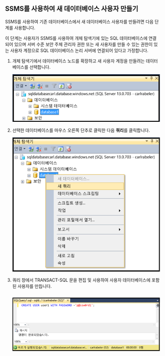 

## <a name="create-new-database-user-using-ssms"></a>SSMS를 사용하여 새 데이터베이스 사용자 만들기
SSMS를 사용하여 기존 데이터베이스에서 새 데이터베이스 사용자를 만들려면 다음 단계를 사용합니다. 

이 단계는 사용자가 SSMS를 사용하여 개체 탐색기에 있는 SQL 데이터베이스에 연결되어 있으며 서버 수준 보안 주체 관리자 권한 또는 새 사용자를 만들 수 있는 권한이 있는 사용자 계정으로 SQL 데이터베이스 논리 서버에 연결되어 있다고 가정합니다. 

1. 개체 탐색기에서 데이터베이스 노드를 확장하고 새 사용자 계정을 만들려는 데이터베이스를 선택합니다.
   
     ![SQL Server Management Studio: SQL 데이터베이스 서버에 연결](./media/sql-database-create-new-database-user/sql-database-create-new-database-user-1.png)
2. 선택한 데이터베이스를 마우스 오른쪽 단추로 클릭한 다음 **쿼리**를 클릭합니다.
   
     ![SQL Server Management Studio: SQL 데이터베이스 서버에 연결](./media/sql-database-create-new-database-user/sql-database-create-new-database-user-2.png)
3. 쿼리 창에서 TRANSACT-SQL 문을 편집 및 사용하여 사용자 데이터베이스에 포함된 사용자를 만듭니다. 
   
    ```CREATE USER user1 WITH PASSWORD ='p@ssw0rd1';
    ```
   
     ![SQL Server Management Studio: Connect to SQL Database server](./media/sql-database-create-new-database-user/sql-database-create-new-database-user-3.png)

